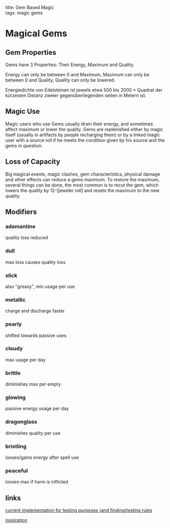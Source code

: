 title: Gem Based Magic  
tags: magic gems  

 
# Magical Gems
## Gem Properties
Gems have 3 Properties: Their Energy, Maximum and Quality

Energy can only be between 0 and Maximum,
Maximum can only be between 0 and Quality,
Quality can only be lowered.

Energiedichte von Edelsteinen ist jeweils etwa 500 bis 2000 &times; Quadrat der kürzesten Distanz zweier gegenüberliegenden seiten in Metern ist.
 

## Magic Use

Magic users who use Gems usually drain their energy, and sometimes affect maximum or lower the quality.
Gems are replenished either by magic itself (usually in artifacts by people recharging them) or by a linked magic user with a source roll if he meets the condition given by his source and the gems in question.

## Loss of Capacity

Big magical events, magic clashes, gem characteristics, physical damage and other effects can reduce a gems maximum.
To restore the maximum, several things can be done, the most common is to recut the gem, which lowers the quality by 12-[jeweler roll]
and resets the maximum to the new quality.

## Modifiers
### adamantine
quality loss reduced
### dull
 max loss causes quality loss
### slick
also "greasy", min usage per use
### metallic
charge and discharge faster
### pearly
shifted towards passive uses
### cloudy
max usage per day
### brittle
diminishes max per empty
### glowing
passive energy usage per day
### dragonglass
diminishes quality per use
### bristling
looses/gains energy after spell use
### peaceful
looses max if harm is inflicted  


## links
[current implementation for testing purposes (and finding/testing rules](
https://github.com/x4dr/NossiNet/blob/master/Fantasy/Gems.py)
  
[inspiration](https://en.wikipedia.org/wiki/Lustre_(mineralogy))